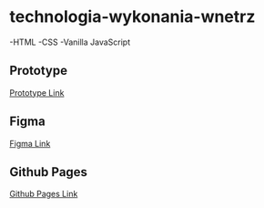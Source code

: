 # technologia-wykonania-wnetrz

-HTML
-CSS
-Vanilla JavaScript

## Prototype

<a href="https://www.figma.com/proto/R4id9Nw4g1Qyuf4VQ0Rb1x/Technologia-Wykonania-Wn%C4%99trz?page-id=0%3A1&type=design&node-id=4-126&viewport=345%2C-251%2C0.22&scaling=min-zoom -)" target="_blank">Prototype Link</a>

## Figma

<a href = "https://www.figma.com/file/R4id9Nw4g1Qyuf4VQ0Rb1x/Technologia-Wykonania-Wn%C4%99trz?type=design&node-id=0-1&t=K9y9H0DIwRHbfhKD-0" target ="_blank">Figma Link</a>

## Github Pages

<a href = "https://peterpoterek.github.io/technologia-wykonania-wnetrz-MobileFirst/" target ="_blank">Github Pages Link</a>
